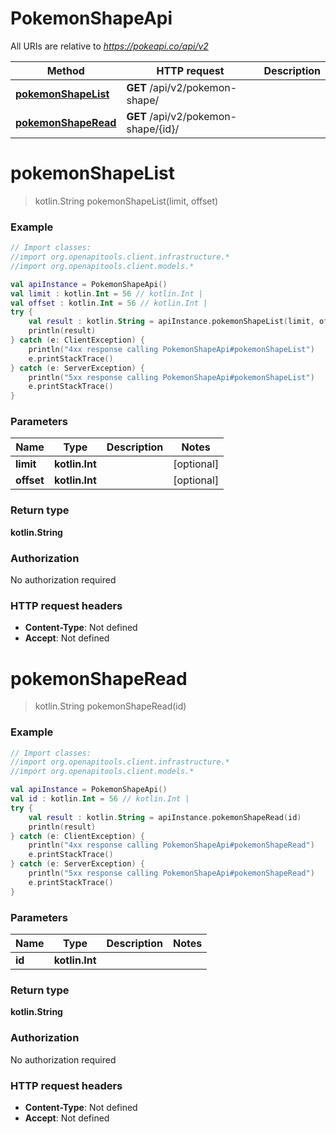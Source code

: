 # PokemonShapeApi

All URIs are relative to *https://pokeapi.co/api/v2*

Method | HTTP request | Description
------------- | ------------- | -------------
[**pokemonShapeList**](PokemonShapeApi.md#pokemonShapeList) | **GET** /api/v2/pokemon-shape/ | 
[**pokemonShapeRead**](PokemonShapeApi.md#pokemonShapeRead) | **GET** /api/v2/pokemon-shape/{id}/ | 


<a name="pokemonShapeList"></a>
# **pokemonShapeList**
> kotlin.String pokemonShapeList(limit, offset)



### Example
```kotlin
// Import classes:
//import org.openapitools.client.infrastructure.*
//import org.openapitools.client.models.*

val apiInstance = PokemonShapeApi()
val limit : kotlin.Int = 56 // kotlin.Int | 
val offset : kotlin.Int = 56 // kotlin.Int | 
try {
    val result : kotlin.String = apiInstance.pokemonShapeList(limit, offset)
    println(result)
} catch (e: ClientException) {
    println("4xx response calling PokemonShapeApi#pokemonShapeList")
    e.printStackTrace()
} catch (e: ServerException) {
    println("5xx response calling PokemonShapeApi#pokemonShapeList")
    e.printStackTrace()
}
```

### Parameters

Name | Type | Description  | Notes
------------- | ------------- | ------------- | -------------
 **limit** | **kotlin.Int**|  | [optional]
 **offset** | **kotlin.Int**|  | [optional]

### Return type

**kotlin.String**

### Authorization

No authorization required

### HTTP request headers

 - **Content-Type**: Not defined
 - **Accept**: Not defined

<a name="pokemonShapeRead"></a>
# **pokemonShapeRead**
> kotlin.String pokemonShapeRead(id)



### Example
```kotlin
// Import classes:
//import org.openapitools.client.infrastructure.*
//import org.openapitools.client.models.*

val apiInstance = PokemonShapeApi()
val id : kotlin.Int = 56 // kotlin.Int | 
try {
    val result : kotlin.String = apiInstance.pokemonShapeRead(id)
    println(result)
} catch (e: ClientException) {
    println("4xx response calling PokemonShapeApi#pokemonShapeRead")
    e.printStackTrace()
} catch (e: ServerException) {
    println("5xx response calling PokemonShapeApi#pokemonShapeRead")
    e.printStackTrace()
}
```

### Parameters

Name | Type | Description  | Notes
------------- | ------------- | ------------- | -------------
 **id** | **kotlin.Int**|  |

### Return type

**kotlin.String**

### Authorization

No authorization required

### HTTP request headers

 - **Content-Type**: Not defined
 - **Accept**: Not defined

